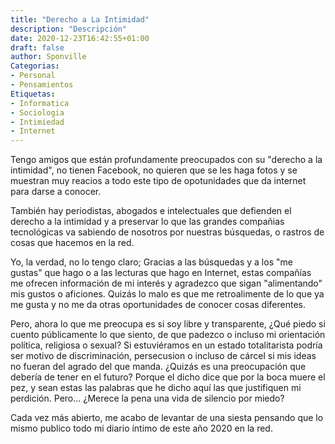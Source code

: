 ```yaml
---
title: "Derecho a La Intimidad"
description: "Descripción"
date: 2020-12-23T16:42:55+01:00
draft: false
author: Sponville
Categorias:
- Personal
- Pensamientos
Etiquetas:
- Informatica
- Sociologia
- Intimiedad
- Internet
---
```

Tengo amigos que están profundamente preocupados con su "derecho a la intimidad", no tienen Facebook, no quieren que se les haga fotos y se muestran muy reacios a todo este tipo de opotunidades que da internet para darse a conocer.

También hay periodistas, abogados e intelectuales que defienden el derecho a la intimidad y a preservar lo que las grandes compañias tecnológicas va sabiendo de nosotros por nuestras búsquedas, o rastros de cosas que hacemos en la red.

Yo, la verdad, no lo tengo claro; Gracias a las búsquedas y a los "me gustas" que hago o a las lecturas que hago en Internet, estas compañías me ofrecen información de mi interés y agradezco que sigan "alimentando" mis gustos o aficiones. Quizás lo malo es que me retroalimente de lo que ya me gusta y no me da otras oportunidades de conocer cosas diferentes.

Pero, ahora lo que me preocupa es si soy libre y transparente, ¿Qué piedo si cuento públicamente lo que siento, de que padezco o incluso mi orientación política, religiosa o sexual? Si estuviéramos en un estado totalitarista podría ser motivo de discriminación, persecusion o incluso de cárcel si mis ideas no fueran del agrado del que manda. ¿Quizás es una preocupación que debería de tener en el futuro? Porque el dicho dice que por la boca muere el  pez, y sean estas las palabras que he dicho aquí las que justifiquen mi perdición. Pero... ¿Merece la pena una vida de silencio por miedo?

Cada vez más abierto, me acabo de levantar de una siesta pensando que lo mismo publico todo mi diario íntimo de este año 2020 en la red.